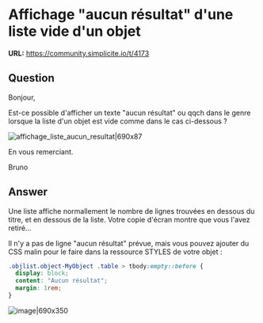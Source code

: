 # Affichage "aucun résultat" d'une liste vide d'un objet

**URL:** https://community.simplicite.io/t/4173

## Question
Bonjour,

Est-ce possible d'afficher un texte "aucun résultat" ou qqch dans le genre lorsque la liste d'un objet est vide comme dans le cas ci-dessous ?

![affichage_liste_aucun_resultat|690x87](upload://9JktlwGwO3lqCiIPRKkUAcBsyDA.png)

En vous remerciant.

Bruno

## Answer
Une liste affiche normallement le nombre de lignes trouvées en dessous du titre, et en dessous de la liste. Votre copie d'écran montre que vous l'avez retiré...

Il n'y a pas de ligne "aucun résultat" prévue, mais vous pouvez ajouter du CSS malin pour le faire dans la ressource STYLES de votre objet :

```css
.objlist.object-MyObject .table > tbody:empty::before {
  display: block;
  content: "Aucun résultat";
  margin: 1rem;
}
```

![image|690x350](upload://6fXwzux8LwLe6uoJlcNwrmVQLjv.png)
